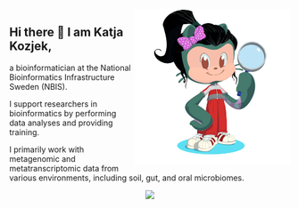 <img align="right" src="octocat-1756813557337.png" width="280">

## Hi there 👋 I am Katja Kozjek, 

a bioinformatician at the National Bioinformatics Infrastructure Sweden (NBIS).

I support researchers in bioinformatics by performing data analyses and providing training.

I primarily work with metagenomic and metatranscriptomic data from various environments, including soil, gut, and oral microbiomes.


<p align="center">
  <a href="https://skillicons.dev">
    <img src="https://skillicons.dev/icons?i=git,github,docker,r,vscode&theme=dark" />
  </a>
</p>

